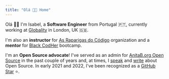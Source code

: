 ```yaml
---
title: "Olá 👋🏾 Home"
--- 
```


Olá 👋🏾 I'm Isabel, a **Software Engineer** from Portugal 🇵🇹, currently working at [Globality](https://www.globality.com/) in London, UK 🇬🇧.

I'm also an **instructor** for [As Raparigas do Código](https://raparigasdocodigo.pt/) organization and a **mentor** for [Black CodHer](https://blackcodher.com/) bootcamp.

I'm an **Open Source advocate**! I've served as an admin for [AnitaB.org Open Source](https://github.com/anitab-org) in the past couple of years and, at times, I [speak](/talks) and [write](/posts) about Open Source. In early 2021 and 2022, I've been recognized as a [GitHub Star](https://stars.github.com/profiles/isabelcosta) ⭐.

